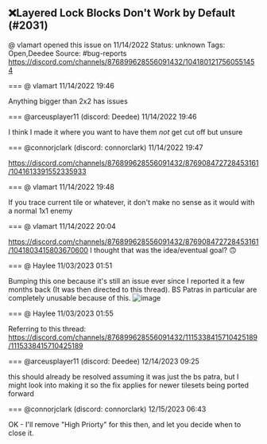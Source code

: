 ## ❌Layered Lock Blocks Don't Work by Default (#2031)
@ vlamart opened this issue on 11/14/2022
Status: unknown
Tags: Open,Deedee
Source: #bug-reports https://discord.com/channels/876899628556091432/1041801217560551454


=== @ vlamart 11/14/2022 19:46

Anything bigger than 2x2 has issues

=== @arceusplayer11 (discord: Deedee) 11/14/2022 19:46

I think I made it where you want to have them *not* get cut off
but unsure

=== @connorjclark (discord: connorclark) 11/14/2022 19:47

https://discord.com/channels/876899628556091432/876908472728453161/1041613391552335933

=== @ vlamart 11/14/2022 19:48

If you trace current tile or whatever, it don't make no sense as it would with a normal 1x1 enemy

=== @ vlamart 11/14/2022 20:04

https://discord.com/channels/876899628556091432/876908472728453161/1041803415803670600 I thought that was the idea/eventual goal? 🙃

=== @ Haylee 11/03/2023 01:51

Bumping this one because it's still an issue ever since I reported it a few months back (It was then directed to this thread). BS Patras in particular are completely unusable because of this.
![image](https://cdn.discordapp.com/attachments/1041801217560551454/1169816103598436352/image.png?ex=65ea6f25&is=65d7fa25&hm=76dd16cd756f16988d41848ecc47a7a84bfd9b0e49e167265c6c17b4d09b68e7&)

=== @ Haylee 11/03/2023 01:55

Referring to this thread: https://discord.com/channels/876899628556091432/1115338415710425189/1115338415710425189

=== @arceusplayer11 (discord: Deedee) 12/14/2023 09:25

this should already be resolved assuming it was just the bs patra, but I might look into making it so the fix applies for newer tilesets being ported forward

=== @connorjclark (discord: connorclark) 12/15/2023 06:43

OK - I'll remove "High Priorty" for this then, and let you decide when to close it.
